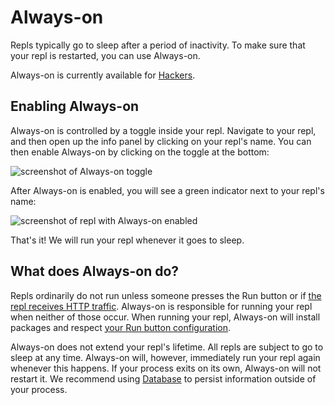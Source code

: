 # Always-on

Repls typically go to sleep after a period of inactivity. To make sure that your repl is restarted, you can use Always-on.

Always-on is currently available for [Hackers](https://repl.it/site/pricing).

## Enabling Always-on

Always-on is controlled by a toggle inside your repl. Navigate to your repl, and then open up the info panel by clicking on your repl's name. You can then enable Always-on by clicking on the toggle at the bottom:

![screenshot of Always-on toggle](/images/repls/always-on-toggle.png)

After Always-on is enabled, you will see a green indicator next to your repl's name:

![screenshot of repl with Always-on enabled](/images/repls/always-on-enabled.png)

That's it! We will run your repl whenever it goes to sleep.

## What does Always-on do?

Repls ordinarily do not run unless someone presses the Run button or if [the repl receives HTTP traffic](/repls/web-hosting). Always-on is responsible for running your repl when neither of those occur. When running your repl, Always-on will install packages and respect [your Run button configuration](/repls/dot-replit).

Always-on does not extend your repl's lifetime. All repls are subject to go to sleep at any time. Always-on will, however, immediately run your repl again whenever this happens. If your process exits on its own, Always-on will not restart it. We recommend using [Database](/misc/database) to persist information outside of your process.

<!--
## Feedback

We are interested in hearing from you about your experience with Always-on. Link to some thread where this can happen.
-->